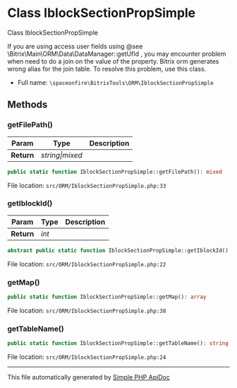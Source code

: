 # Class IblockSectionPropSimple

Class IblockSectionPropSimple

If you are using access user fields using @see \Bitrix\Main\ORM\Data\DataManager::getUfId ,
you may encounter problem when need to do a join on the value of the property.
Bitrix orm generates wrong alias for the join table.
To resolve this problem, use this class.

-   Full name: `\spaceonfire\BitrixTools\ORM\IblockSectionPropSimple`

## Methods

### getFilePath()

| Param      | Type                | Description |
| ---------- | ------------------- | ----------- |
| **Return** | _string&#124;mixed_ |             |

```php
public static function IblockSectionPropSimple::getFilePath(): mixed
```

File location: `src/ORM/IblockSectionPropSimple.php:33`

### getIblockId()

| Param      | Type  | Description |
| ---------- | ----- | ----------- |
| **Return** | _int_ |             |

```php
abstract public static function IblockSectionPropSimple::getIblockId(): int
```

File location: `src/ORM/IblockSectionPropSimple.php:22`

### getMap()

```php
public static function IblockSectionPropSimple::getMap(): array
```

File location: `src/ORM/IblockSectionPropSimple.php:38`

### getTableName()

```php
public static function IblockSectionPropSimple::getTableName(): string
```

File location: `src/ORM/IblockSectionPropSimple.php:24`

---

This file automatically generated by [Simple PHP ApiDoc](https://github.com/spaceonfire/simple-php-apidoc)

